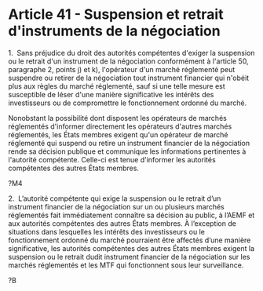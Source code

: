 # Article 41 - Suspension et retrait d'instruments de la négociation


1.  Sans préjudice du droit des autorités compétentes d'exiger la suspension ou le retrait d'un instrument de la négociation conformément à l'article 50, paragraphe 2, points j) et k), l'opérateur d'un marché réglementé peut suspendre ou retirer de la négociation tout instrument financier qui n'obéit plus aux règles du marché réglementé, sauf si une telle mesure est susceptible de léser d'une manière significative les intérêts des investisseurs ou de compromettre le fonctionnement ordonné du marché.

Nonobstant la possibilité dont disposent les opérateurs de marchés réglementés d'informer directement les opérateurs d'autres marchés réglementés, les États membres exigent qu'un opérateur de marché réglementé qui suspend ou retire un instrument financier de la négociation rende sa décision publique et communique les informations pertinentes à l'autorité compétente. Celle-ci est tenue d'informer les autorités compétentes des autres États membres.

?M4

2.  L’autorité compétente qui exige la suspension ou le retrait d’un instrument financier de la négociation sur un ou plusieurs marchés réglementés fait immédiatement connaître sa décision au public, à l’AEMF et aux autorités compétentes des autres États membres. À l’exception de situations dans lesquelles les intérêts des investisseurs ou le fonctionnement ordonné du marché pourraient être affectés d’une manière significative, les autorités compétentes des autres États membres exigent la suspension ou le retrait dudit instrument financier de la négociation sur les marchés réglementés et les MTF qui fonctionnent sous leur surveillance.

?B

